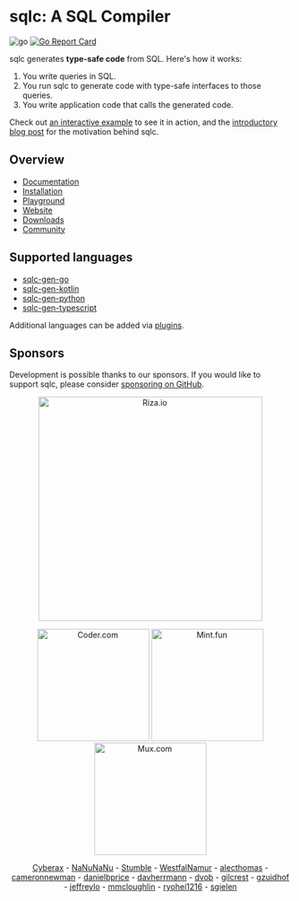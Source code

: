 # sqlc: A SQL Compiler

![go](https://github.com/EnduIf/sqlc/workflows/go/badge.svg)
[![Go Report Card](https://goreportcard.com/badge/github.com/EnduIf/sqlc)](https://goreportcard.com/report/github.com/EnduIf/sqlc)

sqlc generates **type-safe code** from SQL. Here's how it works:

1. You write queries in SQL.
1. You run sqlc to generate code with type-safe interfaces to those queries.
1. You write application code that calls the generated code.

Check out [an interactive example](https://play.sqlc.dev/) to see it in action, and the [introductory blog post](https://conroy.org/introducing-sqlc) for the motivation behind sqlc.

## Overview

- [Documentation](https://docs.sqlc.dev)
- [Installation](https://docs.sqlc.dev/en/latest/overview/install.html)
- [Playground](https://play.sqlc.dev)
- [Website](https://sqlc.dev)
- [Downloads](https://downloads.sqlc.dev/)
- [Community](https://discord.gg/EcXzGe5SEs)

## Supported languages

- [sqlc-gen-go](https://github.com/EnduIf/sqlc-gen-go)
- [sqlc-gen-kotlin](https://github.com/EnduIf/sqlc-gen-kotlin)
- [sqlc-gen-python](https://github.com/EnduIf/sqlc-gen-python)
- [sqlc-gen-typescript](https://github.com/EnduIf/sqlc-gen-typescript)

Additional languages can be added via [plugins](https://docs.sqlc.dev/en/latest/reference/language-support.html#community-language-support).

## Sponsors

Development is possible thanks to our sponsors. If you would like to support sqlc,
please consider [sponsoring on GitHub](https://github.com/sponsors/kyleconroy).

<p align="center">
  <a href="https://riza.io?utm_source=sqlc+readme"><img width=400 src="https://sqlc.dev/sponsors/riza-readme.png" alt="Riza.io"></a>
</p>

<p align="center">
  <a href="https://coder.com?utm_source=sqlc+readme"><img width=200 src="https://sqlc.dev/sponsors/coder-readme.png" alt="Coder.com" /></a>
  <a href="https://mint.fun?utm_source=sqlc+readme"><img width=200 src="https://sqlc.dev/sponsors/mint-readme.png" alt="Mint.fun" /></a>
  <a href="https://mux.com?utm_source=sqlc+readme"><img width=200 src="https://sqlc.dev/sponsors/mux-readme.png" alt="Mux.com" /></a>
</p>

<p align="center">
  <a href="https://github.com/Cyberax">Cyberax</a> - 
  <a href="https://github.com/NaNuNaNu">NaNuNaNu</a> - 
  <a href="https://github.com/Stumble">Stumble</a> - 
  <a href="https://github.com/WestfalNamur">WestfalNamur</a> - 
  <a href="https://github.com/alecthomas">alecthomas</a> - 
  <a href="https://github.com/cameronnewman">cameronnewman</a> - 
  <a href="https://github.com/danielbprice">danielbprice</a> - 
  <a href="https://github.com/davherrmann">davherrmann</a> - 
  <a href="https://github.com/dvob">dvob</a> - 
  <a href="https://github.com/gilcrest">gilcrest</a> - 
  <a href="https://github.com/gzuidhof">gzuidhof</a> - 
  <a href="https://github.com/jeffreylo">jeffreylo</a> - 
  <a href="https://github.com/mmcloughlin">mmcloughlin</a> - 
  <a href="https://github.com/ryohei1216">ryohei1216</a> - 
  <a href="https://github.com/sgielen">sgielen</a>
</p>
